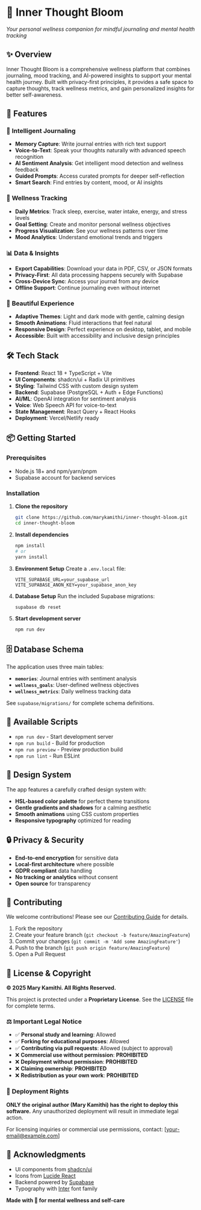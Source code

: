 # 🌸 Inner Thought Bloom

*Your personal wellness companion for mindful journaling and mental health tracking*

## ✨ Overview

Inner Thought Bloom is a comprehensive wellness platform that combines journaling, mood tracking, and AI-powered insights to support your mental health journey. Built with privacy-first principles, it provides a safe space to capture thoughts, track wellness metrics, and gain personalized insights for better self-awareness.

## 🚀 Features

### 📝 **Intelligent Journaling**
- **Memory Capture**: Write journal entries with rich text support
- **Voice-to-Text**: Speak your thoughts naturally with advanced speech recognition
- **AI Sentiment Analysis**: Get intelligent mood detection and wellness feedback
- **Guided Prompts**: Access curated prompts for deeper self-reflection
- **Smart Search**: Find entries by content, mood, or AI insights

### 🎯 **Wellness Tracking**
- **Daily Metrics**: Track sleep, exercise, water intake, energy, and stress levels
- **Goal Setting**: Create and monitor personal wellness objectives
- **Progress Visualization**: See your wellness patterns over time
- **Mood Analytics**: Understand emotional trends and triggers

### 📊 **Data & Insights**
- **Export Capabilities**: Download your data in PDF, CSV, or JSON formats
- **Privacy-First**: All data processing happens securely with Supabase
- **Cross-Device Sync**: Access your journal from any device
- **Offline Support**: Continue journaling even without internet

### 🎨 **Beautiful Experience**
- **Adaptive Themes**: Light and dark mode with gentle, calming design
- **Smooth Animations**: Fluid interactions that feel natural
- **Responsive Design**: Perfect experience on desktop, tablet, and mobile
- **Accessible**: Built with accessibility and inclusive design principles

## 🛠 Tech Stack

- **Frontend**: React 18 + TypeScript + Vite
- **UI Components**: shadcn/ui + Radix UI primitives
- **Styling**: Tailwind CSS with custom design system
- **Backend**: Supabase (PostgreSQL + Auth + Edge Functions)
- **AI/ML**: OpenAI integration for sentiment analysis
- **Voice**: Web Speech API for voice-to-text
- **State Management**: React Query + React Hooks
- **Deployment**: Vercel/Netlify ready

## 📦 Getting Started

### Prerequisites
- Node.js 18+ and npm/yarn/pnpm
- Supabase account for backend services

### Installation

1. **Clone the repository**
   ```bash
   git clone https://github.com/marykamithi/inner-thought-bloom.git
   cd inner-thought-bloom
   ```

2. **Install dependencies**
   ```bash
   npm install
   # or
   yarn install
   ```

3. **Environment Setup**
   Create a `.env.local` file:
   ```env
   VITE_SUPABASE_URL=your_supabase_url
   VITE_SUPABASE_ANON_KEY=your_supabase_anon_key
   ```

4. **Database Setup**
   Run the included Supabase migrations:
   ```bash
   supabase db reset
   ```

5. **Start development server**
   ```bash
   npm run dev
   ```

## 🗄 Database Schema

The application uses three main tables:

- **`memories`**: Journal entries with sentiment analysis
- **`wellness_goals`**: User-defined wellness objectives
- **`wellness_metrics`**: Daily wellness tracking data

See `supabase/migrations/` for complete schema definitions.

## 🔧 Available Scripts

- `npm run dev` - Start development server
- `npm run build` - Build for production
- `npm run preview` - Preview production build
- `npm run lint` - Run ESLint

## 🎨 Design System

The app features a carefully crafted design system with:
- **HSL-based color palette** for perfect theme transitions
- **Gentle gradients and shadows** for a calming aesthetic
- **Smooth animations** using CSS custom properties
- **Responsive typography** optimized for reading

## 🔒 Privacy & Security

- **End-to-end encryption** for sensitive data
- **Local-first architecture** where possible
- **GDPR compliant** data handling
- **No tracking or analytics** without consent
- **Open source** for transparency

## 🤝 Contributing

We welcome contributions! Please see our [Contributing Guide](CONTRIBUTING.md) for details.

1. Fork the repository
2. Create your feature branch (`git checkout -b feature/AmazingFeature`)
3. Commit your changes (`git commit -m 'Add some AmazingFeature'`)
4. Push to the branch (`git push origin feature/AmazingFeature`)
5. Open a Pull Request

## 📄 License & Copyright

**© 2025 Mary Kamithi. All Rights Reserved.**

This project is protected under a **Proprietary License**. See the [LICENSE](LICENSE) file for complete terms.

### ⚖️ **Important Legal Notice**
- ✅ **Personal study and learning**: Allowed
- ✅ **Forking for educational purposes**: Allowed  
- ✅ **Contributing via pull requests**: Allowed (subject to approval)
- ❌ **Commercial use without permission**: **PROHIBITED**
- ❌ **Deployment without permission**: **PROHIBITED** 
- ❌ **Claiming ownership**: **PROHIBITED**
- ❌ **Redistribution as your own work**: **PROHIBITED**

### 🚨 **Deployment Rights**
**ONLY the original author (Mary Kamithi) has the right to deploy this software.** Any unauthorized deployment will result in immediate legal action.

For licensing inquiries or commercial use permissions, contact: [your-email@example.com]

## 🙏 Acknowledgments

- UI components from [shadcn/ui](https://ui.shadcn.com)
- Icons from [Lucide React](https://lucide.dev)
- Backend powered by [Supabase](https://supabase.com)
- Typography with [Inter](https://rsms.me/inter/) font family


**Made with 💖 for mental wellness and self-care**
